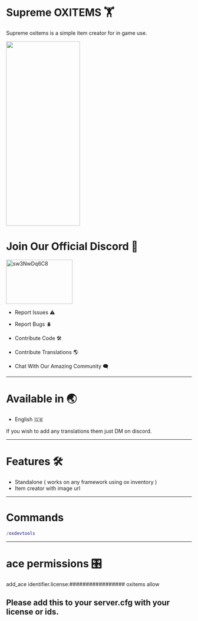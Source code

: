 # Supreme OXITEMS 🏋️

Supreme oxitems is a simple item creator for in game use.

<img src="https://forum-cfx-re.akamaized.net/optimized/4X/d/6/7/d67ca0560f7192c05fc4e790b0125b58951d6744_2_252x500.png" height="500" width="200">



# **Join Our Official Discord 💬**

<a href="https://discord.gg/8kxNYQkEMt" target="blank"><img align="center" src="https://raw.githubusercontent.com/rahuldkjain/github-profile-readme-generator/master/src/images/icons/Social/discord.svg" alt="sw3NwDq6C8" height="120" width="180" /></a>

- Report Issues ⚠️

- Report Bugs 🪲

- Contribute Code 🛠️

- Contribute Translations 🌎

- Chat With Our Amazing Community 🗨️

----------------------------------------------------------------------------------------------------------------------------------------------------------------------------------------------------------------------------------------------------------------------------------------------------------------------------------------------

# Available in 🌏

* English 🇬🇧

If you wish to add any translations them just DM on discord.

----------------------------------------------------------------------------------------------------------------------------------------------------------------------------------------------------------------------------------------------------------------------------------------------------------------------------------------------

# Features 🛠️

- Standalone ( works on any framework using ox inventory )
- Item creator with image url

----------------------------------------------------------------------------------------------------------------------------------------------------------------------------------------------------------------------------------------------------------------------------------------------------------------------------------------------

# Commands

```lua
/oxdevtools
```

----------------------------------------------------------------------------------------------------------------------------------------------------------------------------------------------------------------------------------------------------------------------------------------------------------------------------------------------

# ace permissions 🎛️

add_ace identifier.license:################# oxitems allow

Please add this to your server.cfg with your license or ids.
-------------------------------------------------------------------------------
